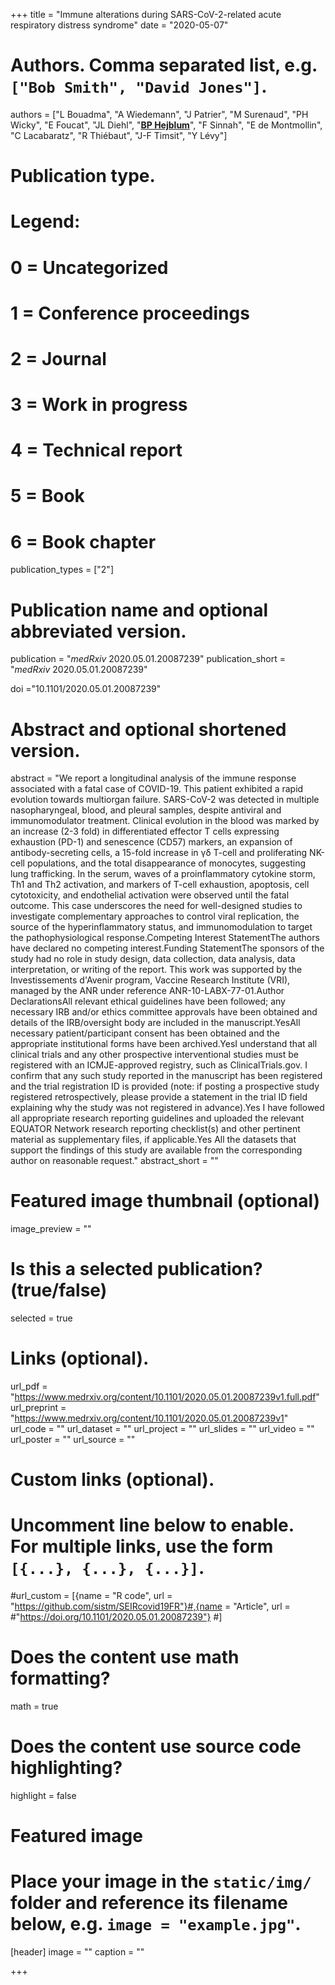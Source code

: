 +++
title = "Immune alterations during SARS-CoV-2-related acute respiratory distress syndrome"
date = "2020-05-07"

# Authors. Comma separated list, e.g. `["Bob Smith", "David Jones"]`.
authors = ["L Bouadma", "A Wiedemann", "J Patrier", "M Surenaud", "PH Wicky", "E Foucat", "JL Diehl", "<u>**BP Hejblum**</u>", "F Sinnah", "E de Montmollin", "C Lacabaratz", "R Thiébaut", "J-F Timsit", "Y Lévy"]
# Publication type.
# Legend:
# 0 = Uncategorized
# 1 = Conference proceedings
# 2 = Journal
# 3 = Work in progress
# 4 = Technical report
# 5 = Book
# 6 = Book chapter
publication_types = ["2"]

# Publication name and optional abbreviated version.
publication = "*medRxiv* 2020.05.01.20087239"
publication_short = "*medRxiv* 2020.05.01.20087239"

doi ="10.1101/2020.05.01.20087239"

# Abstract and optional shortened version.
abstract = "We report a longitudinal analysis of the immune response associated with a fatal case of COVID-19. This patient exhibited a rapid evolution towards multiorgan failure. SARS-CoV-2 was detected in multiple nasopharyngeal, blood, and pleural samples, despite antiviral and immunomodulator treatment. Clinical evolution in the blood was marked by an increase (2-3 fold) in differentiated effector T cells expressing exhaustion (PD-1) and senescence (CD57) markers, an expansion of antibody-secreting cells, a 15-fold increase in γδ T-cell and proliferating NK-cell populations, and the total disappearance of monocytes, suggesting lung trafficking. In the serum, waves of a proinflammatory cytokine storm, Th1 and Th2 activation, and markers of T-cell exhaustion, apoptosis, cell cytotoxicity, and endothelial activation were observed until the fatal outcome. This case underscores the need for well-designed studies to investigate complementary approaches to control viral replication, the source of the hyperinflammatory status, and immunomodulation to target the pathophysiological response.Competing Interest StatementThe authors have declared no competing interest.Funding StatementThe sponsors of the study had no role in study design, data collection, data analysis, data interpretation, or writing of the report. This work was supported by the Investissements d'Avenir program, Vaccine Research Institute (VRI), managed by the ANR under reference ANR-10-LABX-77-01.Author DeclarationsAll relevant ethical guidelines have been followed; any necessary IRB and/or ethics committee approvals have been obtained and details of the IRB/oversight body are included in the manuscript.YesAll necessary patient/participant consent has been obtained and the appropriate institutional forms have been archived.YesI understand that all clinical trials and any other prospective interventional studies must be registered with an ICMJE-approved registry, such as ClinicalTrials.gov. I confirm that any such study reported in the manuscript has been registered and the trial registration ID is provided (note: if posting a prospective study registered retrospectively, please provide a statement in the trial ID field explaining why the study was not registered in advance).Yes I have followed all appropriate research reporting guidelines and uploaded the relevant EQUATOR Network research reporting checklist(s) and other pertinent material as supplementary files, if applicable.Yes All the datasets that support the findings of this study are available from the corresponding author on reasonable request."
abstract_short = ""

# Featured image thumbnail (optional)
image_preview = ""

# Is this a selected publication? (true/false)
selected = true

# Links (optional).
url_pdf = "https://www.medrxiv.org/content/10.1101/2020.05.01.20087239v1.full.pdf"
url_preprint = "https://www.medrxiv.org/content/10.1101/2020.05.01.20087239v1"
url_code = ""
url_dataset = ""
url_project = ""
url_slides = ""
url_video = ""
url_poster = ""
url_source = ""

# Custom links (optional).
# Uncomment line below to enable. For multiple links, use the form `[{...}, {...}, {...}]`.
#url_custom = [{name = "R code", url = "https://github.com/sistm/SEIRcovid19FR"}#,{name = "Article", url = #"https://doi.org/10.1101/2020.05.01.20087239"}
#]


# Does the content use math formatting?
math = true

# Does the content use source code highlighting?
highlight = false

# Featured image
# Place your image in the `static/img/` folder and reference its filename below, e.g. `image = "example.jpg"`.
[header]
image = ""
caption = ""

+++
